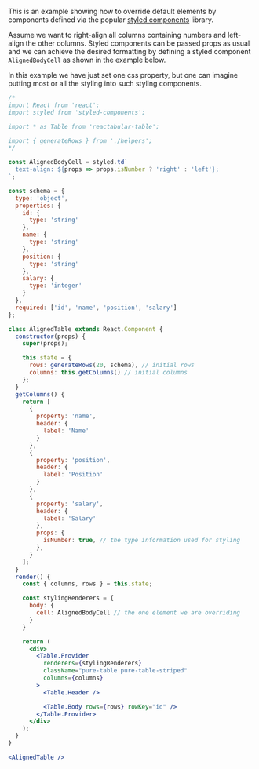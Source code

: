 This is an example showing how to override default elements by components defined via the popular [styled components](https://styled-components.com/) library.

Assume we want to right-align all columns containing numbers and left-align the other columns. Styled components can be passed props as usual and we can achieve the desired formatting by defining a styled component `AlignedBodyCell` as shown in the example below.

In this example we have just set one css property, but one can imagine putting most or all the styling into such styling components.

```jsx
/*
import React from 'react';
import styled from 'styled-components';

import * as Table from 'reactabular-table';

import { generateRows } from './helpers';
*/

const AlignedBodyCell = styled.td`
  text-align: ${props => props.isNumber ? 'right' : 'left'};
`;

const schema = {
  type: 'object',
  properties: {
    id: {
      type: 'string'
    },
    name: {
      type: 'string'
    },
    position: {
      type: 'string'
    },
    salary: {
      type: 'integer'
    }
  },
  required: ['id', 'name', 'position', 'salary']
};

class AlignedTable extends React.Component {
  constructor(props) {
    super(props);

    this.state = {
      rows: generateRows(20, schema), // initial rows
      columns: this.getColumns() // initial columns
    };
  }
  getColumns() {
    return [
      {
        property: 'name',
        header: {
          label: 'Name'
        }
      },
      {
        property: 'position',
        header: {
          label: 'Position'
        }
      },
      {
        property: 'salary',
        header: {
          label: 'Salary'
        },
        props: {
          isNumber: true, // the type information used for styling
        },
      }
    ];
  }
  render() {
    const { columns, rows } = this.state;

    const stylingRenderers = {
      body: {
        cell: AlignedBodyCell // the one element we are overriding
      }
    }

    return (
      <div>
        <Table.Provider
          renderers={stylingRenderers}
          className="pure-table pure-table-striped"
          columns={columns}
        >
          <Table.Header />

          <Table.Body rows={rows} rowKey="id" />
        </Table.Provider>
      </div>
    );
  }
}

<AlignedTable />
```
